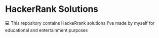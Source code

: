# HackerRank Solutions

:computer: This repository contains HackeRrank solutions I've made by myself for educational and entertainment purposes  